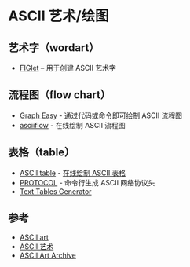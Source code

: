 # ASCII 艺术/绘图

## 艺术字（wordart）

* [FIGlet](wordart/figlet.md) – 用于创建 ASCII 艺术字

## 流程图（flow chart）

* [Graph Easy](flowchart/graph-easy.md) - 通过代码或命令即可绘制 ASCII 流程图
* [asciiflow](http://asciiflow.com/) - 在线绘制 ASCII 流程图

## 表格（table）

* [ASCII table](https://github.com/ozh/ascii-tables) - [在线绘制 ASCII 表格](https://ozh.github.io/ascii-tables)
* [PROTOCOL](https://github.com/luismartingarcia/protocol) - 命令行生成 ASCII 网络协议头
* [Text Tables Generator](https://www.tablesgenerator.com/text_tables)

## 参考

* [ASCII art](https://en.wikipedia.org/wiki/ASCII_art)
* [ASCII 艺术](https://zh.wikipedia.org/wiki/ASCII%E8%89%BA%E6%9C%AF)
* [ASCII Art Archive](https://www.asciiart.eu/)
